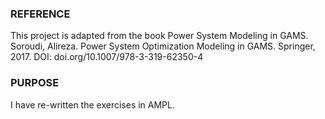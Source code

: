 
### REFERENCE
This project is adapted from the book Power System Modeling in GAMS. 
Soroudi, Alireza. Power System Optimization Modeling in GAMS. Springer, 2017.
DOI: doi.org/10.1007/978-3-319-62350-4 

### PURPOSE
I have re-written the exercises in AMPL.
